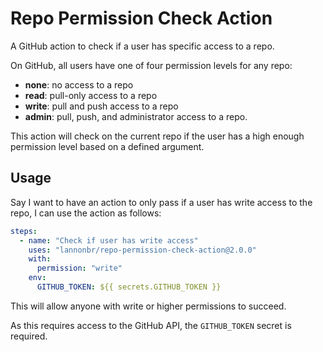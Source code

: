 # Repo Permission Check Action

A GitHub action to check if a user has specific access to a repo.

On GitHub, all users have one of four permission levels for any repo:

- **none**: no access to a repo
- **read**: pull-only access to a repo
- **write**: pull and push access to a repo
- **admin**: pull, push, and administrator access to a repo.

This action will check on the current repo if the user has a high enough permission level based on a defined argument.

## Usage

Say I want to have an action to only pass if a user has write access to the repo, I can use the action as follows:

```yaml
steps:
  - name: "Check if user has write access"
    uses: "lannonbr/repo-permission-check-action@2.0.0"
    with:
      permission: "write"
    env:
      GITHUB_TOKEN: ${{ secrets.GITHUB_TOKEN }}
```

This will allow anyone with write or higher permissions to succeed.

As this requires access to the GitHub API, the `GITHUB_TOKEN` secret is required.
